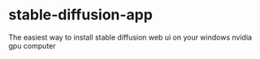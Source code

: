# stable-diffusion-app
The easiest way to install stable diffusion web ui on your windows nvidia gpu computer
